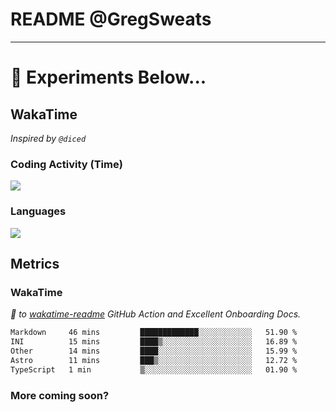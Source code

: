 # README @GregSweats




---
# 🧪 Experiments Below...

## WakaTime

_Inspired by `@diced`_

### Coding Activity (Time)

<a href="https://wakatime.com/@GregSweats" target="_blank"><img src="https://wakatime.com/share/@GregSweats/3e9a92c7-c185-4f55-803f-68a9b7718dc3.png" /></a>

### Languages

<a href="https://wakatime.com/@GregSweats" target="_blank"><img src="https://wakatime.com/share/@GregSweats/18488bb6-6c63-4c8f-bdee-3b8c141f2ad4.png" /></a>

## Metrics

### WakaTime

_🙏 to [wakatime-readme]() GitHub Action and Excellent Onboarding Docs._

<!--START_SECTION:waka-->

```txt
Markdown     46 mins         █████████████░░░░░░░░░░░░   51.90 %
INI          15 mins         ████▒░░░░░░░░░░░░░░░░░░░░   16.89 %
Other        14 mins         ████░░░░░░░░░░░░░░░░░░░░░   15.99 %
Astro        11 mins         ███▒░░░░░░░░░░░░░░░░░░░░░   12.72 %
TypeScript   1 min           ▒░░░░░░░░░░░░░░░░░░░░░░░░   01.90 %
```

<!--END_SECTION:waka-->

### More coming soon?